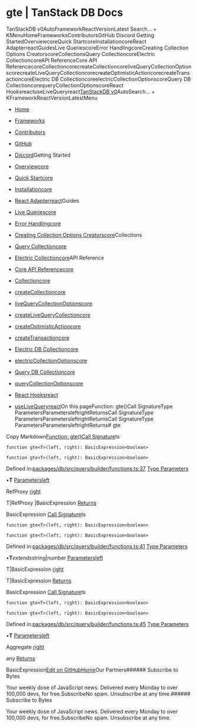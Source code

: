 # gte | TanStack DB Docs

TanStackDB v0AutoFrameworkReactVersionLatest Search... + KMenuHomeFrameworksContributorsGitHub Discord Getting StartedOverviewcoreQuick StartcoreInstallationcoreReact AdapterreactGuidesLive QueriescoreError HandlingcoreCreating Collection Options CreatorscoreCollectionsQuery CollectioncoreElectric CollectioncoreAPI ReferenceCore API ReferencecoreCollectioncorecreateCollectioncoreliveQueryCollectionOptionscorecreateLiveQueryCollectioncorecreateOptimisticActioncorecreateTransactioncoreElectric DB CollectioncoreelectricCollectionOptionscoreQuery DB CollectioncorequeryCollectionOptionscoreReact HooksreactuseLiveQueryreact[TanStack](/)[DB v0](/db)AutoSearch... + KFrameworkReactVersionLatestMenu

- [Home](/db/latest)
- [Frameworks](/db/latest/docs/framework)
- [Contributors](/db/latest/docs/contributors)
- [GitHub](https://github.com/tanstack/db)
- [Discord](https://tlinz.com/discord)Getting Started

- [Overviewcore](/db/latest/docs/overview)
- [Quick Startcore](/db/latest/docs/quick-start)
- [Installationcore](/db/latest/docs/installation)
- [React Adapterreact](/db/latest/docs/framework/react/adapter)Guides

- [Live Queriescore](/db/latest/docs/guides/live-queries)
- [Error Handlingcore](/db/latest/docs/guides/error-handling)
- [Creating Collection Options Creatorscore](/db/latest/docs/guides/collection-options-creator)Collections

- [Query Collectioncore](/db/latest/docs/collections/query-collection)
- [Electric Collectioncore](/db/latest/docs/collections/electric-collection)API Reference

- [Core API Referencecore](/db/latest/docs/reference/index)
- [Collectioncore](/db/latest/docs/reference/interfaces/collection)
- [createCollectioncore](/db/latest/docs/reference/functions/createcollection)
- [liveQueryCollectionOptionscore](/db/latest/docs/reference/functions/livequerycollectionoptions)
- [createLiveQueryCollectioncore](/db/latest/docs/reference/functions/createlivequerycollection)
- [createOptimisticActioncore](/db/latest/docs/reference/functions/createoptimisticaction)
- [createTransactioncore](/db/latest/docs/reference/functions/createtransaction)
- [Electric DB Collectioncore](/db/latest/docs/reference/electric-db-collection/index)
- [electricCollectionOptionscore](/db/latest/docs/reference/electric-db-collection/functions/electriccollectionoptions)
- [Query DB Collectioncore](/db/latest/docs/reference/query-db-collection/index)
- [queryCollectionOptionscore](/db/latest/docs/reference/query-db-collection/functions/querycollectionoptions)
- [React Hooksreact](/db/latest/docs/framework/react/reference/index)
- [useLiveQueryreact](/db/latest/docs/framework/react/reference/functions/uselivequery)On this pageFunction: gte()Call SignatureType ParametersParametersleftrightReturnsCall SignatureType ParametersParametersleftrightReturnsCall SignatureType ParametersParametersleftrightReturns# gte

Copy Markdown[Function: gte()](#function-gte)[Call Signature](#call-signature)ts

```
function gte<T>(left, right): BasicExpression<boolean>

```

```
function gte<T>(left, right): BasicExpression<boolean>

```

Defined in:[packages/db/src/query/builder/functions.ts:37](https://github.com/TanStack/db/blob/main/packages/db/src/query/builder/functions.ts#L37)
[Type Parameters](#type-parameters)

•**T**
[Parameters](#parameters)[left](#left)

RefProxy<T>
[right](#right)

T|RefProxy<T> |BasicExpression<T>
[Returns](#returns)

BasicExpression<boolean>
[Call Signature](#call-signature-1)ts

```
function gte<T>(left, right): BasicExpression<boolean>

```

```
function gte<T>(left, right): BasicExpression<boolean>

```

Defined in:[packages/db/src/query/builder/functions.ts:41](https://github.com/TanStack/db/blob/main/packages/db/src/query/builder/functions.ts#L41)
[Type Parameters](#type-parameters-1)

•**T***extends*string|number
[Parameters](#parameters-1)[left](#left-1)

T|BasicExpression<T>
[right](#right-1)

T|BasicExpression<T>
[Returns](#returns-1)

BasicExpression<boolean>
[Call Signature](#call-signature-2)ts

```
function gte<T>(left, right): BasicExpression<boolean>

```

```
function gte<T>(left, right): BasicExpression<boolean>

```

Defined in:[packages/db/src/query/builder/functions.ts:45](https://github.com/TanStack/db/blob/main/packages/db/src/query/builder/functions.ts#L45)
[Type Parameters](#type-parameters-2)

•**T**
[Parameters](#parameters-2)[left](#left-2)

Aggregate<T>
[right](#right-2)

any
[Returns](#returns-2)

BasicExpression<boolean>[Edit on GitHub](https://github.com/tanstack/db/edit/main/docs/reference/functions/gte.md)[Home](/db/latest)Our Partners###### Subscribe to Bytes

Your weekly dose of JavaScript news. Delivered every Monday to over 100,000 devs, for free.SubscribeNo spam. Unsubscribe at any time.###### Subscribe to Bytes

Your weekly dose of JavaScript news. Delivered every Monday to over 100,000 devs, for free.SubscribeNo spam. Unsubscribe at any time.<iframe src="https://www.googletagmanager.com/ns.html?id=GTM-5N57KQT4" height="0" width="0" style="display:none;visibility:hidden" title="gtm"></iframe>